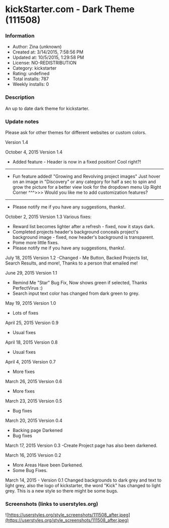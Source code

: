 # kickStarter.com - Dark Theme (111508)

### Information
- Author: Zina (unknown)
- Created at: 3/14/2015, 7:58:56 PM
- Updated at: 10/5/2015, 1:29:58 PM
- License: NO-REDISTRIBUTION
- Category: kickstarter
- Rating: undefined
- Total installs: 787
- Weekly installs: 0


### Description
An up to date dark theme for kickstarter.

### Update notes
Please ask for other themes for different websites or custom colors.

Version 1.4

October 4, 2015 Version 1.4
 - Added feature - Header is now in a fixed position!  Cool right?!
-------------------------------------------------------------------------
 - Fun feature added! "Growing and Revolving project images" 
   Just hover on an image in "Discovery" or any category for half a sec
   to spin and grow the picture for a better view
   look for the dropdown menu Up Right Corner ^^^>>>
   Would you like me to add customization features?
-------------------------------------------------------------------------
 - Please notify me if you have any suggestions, thanks!.

October 2, 2015 Version 1.3
Various fixes:
 - Reward list becomes lighter after a refresh - fixed, now it stays dark.
 - Completed projects header's background conceals project's background image - fixed, now header's background is transparent.
 - Pome more little fixes.
 - Please notify me if you have any suggestions, thanks!.

July 18, 2015 Version 1.2
-Changed - Me Button, Backed Projects list, Search Results, and more!, Thanks to a person that emailed me!

June 29, 2015 Version 1.1
- Remind Me "Star" Bug Fix, Now shows green if selected, Thanks PerfectVirus :)
- Search input text color has changed from dark green to grey.

May 19, 2015 Version 1.0
- Lots of fixes

April 25, 2015 Version 0.9
- Usual fixes

April 18, 2015 Version 0.8
- Usual fixes

April 4, 2015 Version 0.7
- More fixes

March 26, 2015 Version 0.6
- More fixes

March 23, 2015 Version 0.5
- Bug fixes

March 20, 2015 Version 0.4
- Backing page Darkened
- Bug fixes

March 17, 2015 Version 0.3
-Create Project page has also been darkened.

March 16, 2015 Version 0.2
- More Areas Have been Darkened.
- Some Bug Fixes.

March 14, 2015 - Version 0.1
Changed backgrounds to dark grey and text to light grey,
also the logo of kickstarter, the word "Kick" has changed to light grey.
This is a new style so there might be some bugs.

### Screenshots (links to userstyles.org)
![https://userstyles.org/style_screenshots/111508_after.jpeg](https://userstyles.org/style_screenshots/111508_after.jpeg)


